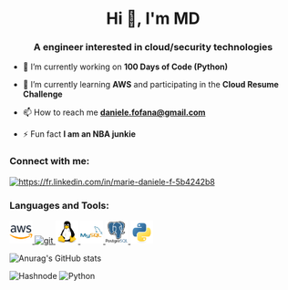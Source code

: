 

<h1 align="center">Hi 👋, I'm MD</h1>
<h3 align="center">A engineer interested in cloud/security technologies</h3>

- 🔭 I’m currently working on **100 Days of Code (Python)**

- 🌱 I’m currently learning **AWS** and participating in the **Cloud Resume Challenge**

- 📫 How to reach me **daniele.fofana@gmail.com**

- ⚡ Fun fact **I am an NBA junkie**

<h3 align="left">Connect with me:</h3>
<p align="left">
<a href="https://linkedin.com/in/https://fr.linkedin.com/in/marie-daniele-f-5b4242b8" target="blank"><img align="center" src="https://raw.githubusercontent.com/rahuldkjain/github-profile-readme-generator/master/src/images/icons/Social/linked-in-alt.svg" alt="https://fr.linkedin.com/in/marie-daniele-f-5b4242b8" height="30" width="40" /></a>
</p>

<h3 align="left">Languages and Tools:</h3>
<p align="left"> <a href="https://aws.amazon.com" target="_blank" rel="noreferrer"> <img src="https://raw.githubusercontent.com/devicons/devicon/master/icons/amazonwebservices/amazonwebservices-original-wordmark.svg" alt="aws" width="40" height="40"/> </a> <a href="https://git-scm.com/" target="_blank" rel="noreferrer"> <img src="https://www.vectorlogo.zone/logos/git-scm/git-scm-icon.svg" alt="git" width="40" height="40"/> </a> <a href="https://www.linux.org/" target="_blank" rel="noreferrer"> <img src="https://raw.githubusercontent.com/devicons/devicon/master/icons/linux/linux-original.svg" alt="linux" width="40" height="40"/> </a> <a href="https://www.mysql.com/" target="_blank" rel="noreferrer"> <img src="https://raw.githubusercontent.com/devicons/devicon/master/icons/mysql/mysql-original-wordmark.svg" alt="mysql" width="40" height="40"/> </a> <a href="https://www.postgresql.org" target="_blank" rel="noreferrer"> <img src="https://raw.githubusercontent.com/devicons/devicon/master/icons/postgresql/postgresql-original-wordmark.svg" alt="postgresql" width="40" height="40"/> </a> <a href="https://www.python.org" target="_blank" rel="noreferrer"> <img src="https://raw.githubusercontent.com/devicons/devicon/master/icons/python/python-original.svg" alt="python" width="40" height="40"/> </a> </p>


![Anurag's GitHub stats](https://github-readme-stats.vercel.app/api?username=TheMidnightCook&show_icons=true&theme=radical)
 



![Hashnode](https://img.shields.io/badge/Hashnode-2962FF?style=for-the-badge&logo=hashnode&logoColor=white) ![Python](https://img.shields.io/badge/python-3670A0?style=for-the-badge&logo=python&logoColor=ffdd54)
                                           
